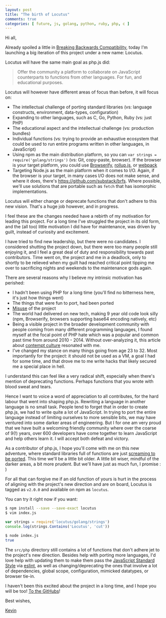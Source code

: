 ```yaml
---
layout: post
title: "The birth of Locutus"
comments: true
categories: [ future, js, golang, python, ruby, php, c ]
---
```


Hi all,

Already spoiled a little in [Breaking Backwards Compatibility](/blog/2016/04/20/breaking-bc/), today 
I'm launching a big iteration of this project under a new name: Locutus.

Locutus will have the same main goal as php.js did: 

> Offer the community a platform to collaborate on JavaScript counterparts 
to functions from other languages. For fun, and educational purposes.

Locutus will however have different areas of focus than before, it will focus on:

- The intellectual challenge of porting standard libraries (vs: language constructs, environment, data-types, configuration)
- Expanding to other languages, such as C, Go, Python, Ruby (vs: just PHP)
- The educational aspect and the intellectual challenge (vs: production bundles)
- Individual functions (vs: trying to provide an exhaustive ecosystem that could be used to run entire programs written in other languages, in JavaScript)
- Using npm as the main distribution platform, so you can `var strings = require('golang/strings')` (vs: Git, copy-paste, browser). If the browser is your target platform, you could use [Browserify](http://browserify.org/), [rollup.js](http://rollupjs.org/), or [webpack](https://webpack.github.io/)
- Targeting Node.js as the main platform when it comes to I/O. Again, if the browser is your target, in many cases I/O does not make sense, and where it does, there's https://github.com/substack/brfs. Where possible, we'll use solutions that are portable such as `fetch` that has isomorphic implementations.

Locutus will either change or deprecate functions that don't adhere to this new vision. That's a huge job however, and in progress.

I feel these are the changes needed have a rebirth of my motivation for leading this project. For a long time I've struggled the project in its old form, and the (all too) little motivation I did have for maintenance, was driven by guilt, instead of curiosity and excitement.

I have tried to find new leadership, but there were no candidates. I considered shutting the project down, but there were too many people still enjoying it, and I feel a great deal of duty and responsibility towards past contributors. Time went on, the project and me in a deadlock, only to shortly to be relieved when my guilt had reached critical point tipping me over to sacrificing nights and weekends to the maintenance gods again.

There are several reasons why I believe my intrinsic motivation has perished:

- I hadn't been using PHP for a long time (you'll find no bitterness here, it's just how things went)
- The things that were fun to port, had been ported
- [Misuse](https://github.com/kvz/locutus/issues/75) of the project
- The world had delivered on new tech, making 9 year old code look silly (npm, Browserify, browsers supporting base64 encoding natively, etc)
- Being a visible project in the broader development community with people coming from many different programming languages, I found myself at the focal point of PHP hate which was a popular and common past time from around 2010 - 2014. Without over-analyzing it, this article about [contempt culture](http://blog.aurynn.com/86/contempt-culture) resonated with me.
- I've changed my stance on many things going from age 23 to 32. Most importantly for the project: it should not be used as a VM, a goal I had for some time, and that drove me to me write hacks that likely secured me a special place in hell.

I understand this can feel like a very radical shift, especially when there's mention of deprecating functions. Perhaps functions that you wrote with blood sweat and tears. 

Hence I want to voice a word of appreciation to all contributes, for the hard labour that went into shaping php.js. Rewriting a language in another language is no small task. People tend to forget that in order to create php.js, we had to write quite a lot of JavaScript. In trying to port the entire language instead of limiting ourselves to more sensible bits, we may have ventured into some darker areas of engineering. But I for one am very proud that we have built a welcoming friendly community where over the coarse of 9(!) years, over 600 developers have come together to learn JavaScript and help others learn it. I will accept both defeat and victory.

As a contributor of php.js, I hope you'll come with me on this new adventure, where standard libraries full of functions are just [screaming to be ported](https://golang.org/pkg/strings/). This time we'll be a little bit older. A little bit wiser, mindful of the darker areas, a bit more prudent. But we'll have just as much fun, I promise : )

For all that can forgive me if an old function of yours is hurt in the process of aligning with the project's new direction and are on board, Locutus is tagged as `v2.0.0` and available on npm as `locutus`.

You can try it right now if you want:

```bash
$ npm install --save --save-exact locutus
$ vim index.js
```

```javascript
var strings = require('locutus/golang/strings')
console.log(strings.Contains('Locutus', 'cut'))
```

```bash
$ node index.js
true
```

The `src/php` directory still contains a lot of functions that don't adhere jet to the project's new direction. Besides help with porting more languages, I'd love help with updating them to make them pass the [JavaScript Standard Style](http://standardjs.com) via [eslint](http://eslint.org/), as well as changing/deprecating the ones that involve a lot of dependencies, global scope, configuration, mimicked datatypes, or browser tie-in.

I haven't been this excited about the project in a long time, and I hope you will be too! 
[To the GitHubs](https://github.com/kvz/locutus)!

Best wishes,

[Kevin](http://twitter.com/kvz)

